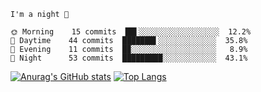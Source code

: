 <!--START_SECTION:productive-box-in-readme-->
```text
I'm a night 🦉

🌞 Morning    15 commits  ██▌░░░░░░░░░░░░░░░░░░  12.2%
🌆 Daytime    44 commits  ███████▌░░░░░░░░░░░░░  35.8%
🌃 Evening    11 commits  █▉░░░░░░░░░░░░░░░░░░░   8.9%
🌙 Night      53 commits  █████████░░░░░░░░░░░░  43.1%
```
<!--END_SECTION:productive-box-in-readme-->
[![Anurag's GitHub stats](https://github-readme-stats.vercel.app/api?username=Tykeaboyloy&count_private=true&theme=vue-dark&show_icons=true&icon_color=#FFFFFF)](https://github.com/anuraghazra/github-readme-stats)
[![Top Langs](https://github-readme-stats.vercel.app/api/top-langs/?username=Tykeaboyloy&layout=compact&theme=vue-dark)](https://github.com/anuraghazra/github-readme-stats)
